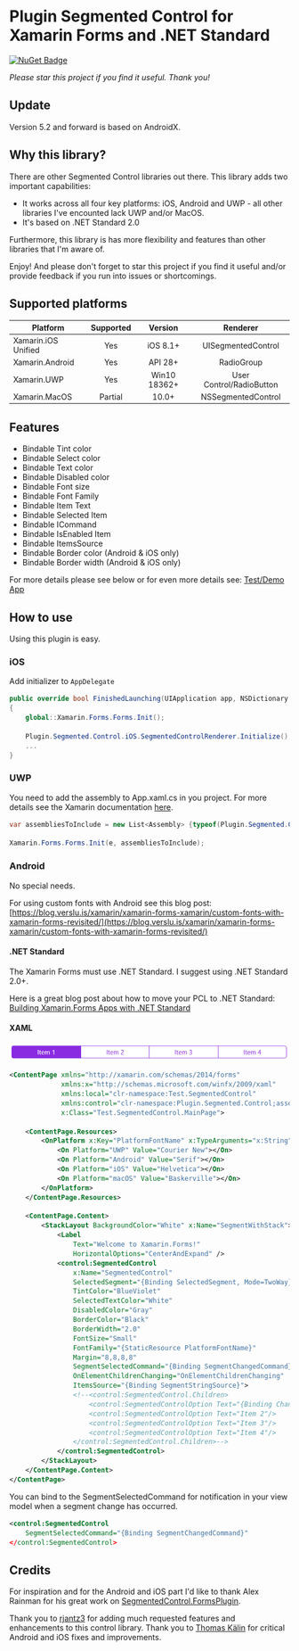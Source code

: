 # Plugin Segmented Control for Xamarin Forms and .NET Standard

[![NuGet Badge](https://buildstats.info/nuget/Plugin.SegmentedControl.Netstandard)](https://www.nuget.org/packages/Plugin.SegmentedControl.Netstandard/)

*Please star this project if you find it useful. Thank you!*

## Update
Version 5.2 and forward is based on AndroidX.

## Why this library?
There are other Segmented Control libraries out there. This library adds two important capabilities:
- It works across all four key platforms: iOS, Android and UWP - all other libraries I've encounted lack UWP and/or MacOS.
- It's based on .NET Standard 2.0

Furthermore, this library is has more flexibility and features than other libraries that I'm aware of. 

Enjoy! And please don't forget to star this project if you find it useful and/or provide feedback if you run into issues or shortcomings.

## Supported platforms
|Platform|Supported|Version|Renderer|
| ------------------- | :-----------: | :-----------: | :------------------: |
|Xamarin.iOS Unified|Yes|iOS 8.1+|UISegmentedControl|
|Xamarin.Android|Yes|API 28+|RadioGroup|
|Xamarin.UWP|Yes|Win10 18362+|User Control/RadioButton|
|Xamarin.MacOS|Partial|10.0+|NSSegmentedControl|

## Features

- Bindable Tint color
- Bindable Select color
- Bindable Text color
- Bindable Disabled color
- Bindable Font size
- Bindable Font Family
- Bindable Item Text
- Bindable Selected Item
- Bindable ICommand
- Bindable IsEnabled Item
- Bindable ItemsSource
- Bindable Border color (Android & iOS only)
- Bindable Border width (Android & iOS only)

For more details please see below or for even more details see: [Test/Demo App](https://github.com/1iveowl/Plugin.SegmentedControl/tree/master/src/test/Test.SegCtrl.netstandard)

## How to use
Using this plugin is easy. 

### iOS
Add initializer to `AppDelegate`

```csharp
public override bool FinishedLaunching(UIApplication app, NSDictionary options)
{
    global::Xamarin.Forms.Forms.Init();

    Plugin.Segmented.Control.iOS.SegmentedControlRenderer.Initialize();
    ...
}
```

### UWP

You need to add the assembly to App.xaml.cs in you project. For more details see the Xamarin documentation [here](https://developer.xamarin.com/guides/xamarin-forms/platform-features/windows/installation/universal/#Troubleshooting).

```csharp
var assembliesToInclude = new List<Assembly> {typeof(Plugin.Segmented.Control.UWP.SegmentedControlRenderer).GetTypeInfo().Assembly};

Xamarin.Forms.Forms.Init(e, assembliesToInclude);
```

### Android
No special needs.

For using custom fonts with Android see this blog post: [https://blog.verslu.is/xamarin/xamarin-forms-xamarin/custom-fonts-with-xamarin-forms-revisited/](https://blog.verslu.is/xamarin/xamarin-forms-xamarin/custom-fonts-with-xamarin-forms-revisited/)

#### .NET Standard
The Xamarin Forms must use .NET Standard. I suggest using .NET Standard 2.0+. 

Here is a great blog post about how to move your PCL to .NET Standard: [Building Xamarin.Forms Apps with .NET Standard](https://blog.xamarin.com/building-xamarin-forms-apps-net-standard/)

#### XAML
![Plugin Segmented Control Picture](https://github.com/1iveowl/Plugin.SegmentedControl/blob/master/src/asset/SegmentedRadioButtonControl-1.png "Plugin Segmented Control")


```xml
<ContentPage xmlns="http://xamarin.com/schemas/2014/forms"
             xmlns:x="http://schemas.microsoft.com/winfx/2009/xaml"
             xmlns:local="clr-namespace:Test.SegmentedControl"
             xmlns:control="clr-namespace:Plugin.Segmented.Control;assembly=Plugin.Segmented"
             x:Class="Test.SegmentedControl.MainPage">

    <ContentPage.Resources>
        <OnPlatform x:Key="PlatformFontName" x:TypeArguments="x:String">
            <On Platform="UWP" Value="Courier New"></On>
            <On Platform="Android" Value="Serif"></On>
            <On Platform="iOS" Value="Helvetica"></On>
            <On Platform="macOS" Value="Baskerville"></On>
        </OnPlatform>
    </ContentPage.Resources>
    
    <ContentPage.Content>
        <StackLayout BackgroundColor="White" x:Name="SegmentWithStack">
            <Label 
                Text="Welcome to Xamarin.Forms!"
                HorizontalOptions="CenterAndExpand" />
            <control:SegmentedControl 
                x:Name="SegmentedControl" 
                SelectedSegment="{Binding SelectedSegment, Mode=TwoWay}"
                TintColor="BlueViolet"
                SelectedTextColor="White"
                DisabledColor="Gray"
                BorderColor="Black"
                BorderWidth="2.0"
                FontSize="Small"
                FontFamily="{StaticResource PlatformFontName}"
                Margin="8,8,8,8"
                SegmentSelectedCommand="{Binding SegmentChangedCommand}"
                OnElementChildrenChanging="OnElementChildrenChanging"
                ItemsSource="{Binding SegmentStringSource}">
                <!--<control:SegmentedControl.Children>
                    <control:SegmentedControlOption Text="{Binding ChangeText}"/>
                    <control:SegmentedControlOption Text="Item 2"/>
                    <control:SegmentedControlOption Text="Item 3"/>
                    <control:SegmentedControlOption Text="Item 4"/>
                </control:SegmentedControl.Children>-->
            </control:SegmentedControl>
        </StackLayout>
    </ContentPage.Content>
</ContentPage>

```
You can bind to the SegmentSelectedCommand for notification in your view model when a segment change has occurred.
```xml
<control:SegmentedControl
    SegmentSelectedCommand="{Binding SegmentChangedCommand}"
</control:SegmentedControl>   
```

## Credits
For inspiration and for the Android and iOS part I'd like to thank Alex Rainman for his great work on [SegmentedControl.FormsPlugin](https://www.nuget.org/packages/SegmentedControl.FormsPlugin/).

Thank you to [rjantz3](https://github.com/rjantz3) for adding much requested features and enhancements to this control library.
Thank you to [Thomas Kälin](https://github.com/thomaskaelin) for critical Android and iOS fixes and improvements.
